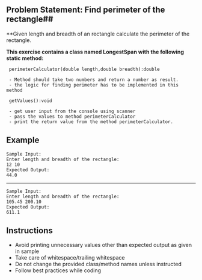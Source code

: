 ## Problem Statement: Find perimeter of the rectangle##

**Given length and breadth of an rectangle calculate the perimeter of the rectangle.

**This exercise contains a class named LongestSpan with the following static method:**

     perimeterCalculator(double length,double breadth):double  
  
     - Method should take two numbers and return a number as result.
     - the logic for finding perimeter has to be implemented in this method

     getValues():void
    
     - get user input from the console using scanner
     - pass the values to method perimeterCalculator
     - print the return value from the method perimeterCalculator.   

## Example
    Sample Input:
    Enter length and breadth of the rectangle:
    12 10
    Expected Output:
    44.0
--------------------------------------------------------
    Sample Input:
    Enter length and breadth of the rectangle:
    105.45 200.10
    Expected Output:
    611.1

## Instructions
- Avoid printing unnecessary values other than expected output as given in sample
- Take care of whitespace/trailing whitespace
- Do not change the provided class/method names unless instructed
- Follow best practices while coding